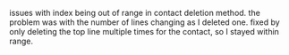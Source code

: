 issues with index being out of range in contact deletion method. the problem was with the number of lines changing as I
deleted one. fixed by only deleting the top line multiple times for the contact, so I stayed within range.


